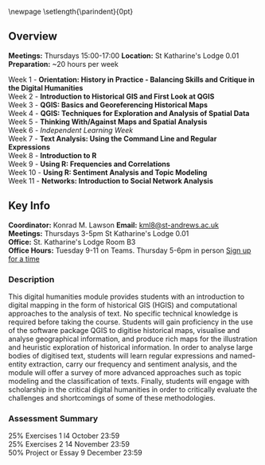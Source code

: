 \newpage
\setlength{\parindent}{0pt}

## Overview

**Meetings:** Thursdays 15:00-17:00 
**Location:**  St Katharine's Lodge 0.01
**Preparation:** ~20 hours per week  

Week 1 - **Orientation: History in Practice - Balancing Skills and Critique in the Digital Humanities**   
Week 2 - **Introduction to Historical GIS and First Look at QGIS**  
Week 3 - **QGIS: Basics and Georeferencing Historical Maps**   
Week 4 - **QGIS: Techniques for Exploration and Analysis of Spatial Data**  
Week 5 - **Thinking With/Against Maps and Spatial Analysis**   
Week 6 - *Independent Learning Week*  
Week 7 - **Text Analysis: Using the Command Line and Regular Expressions**  
Week 8 - **Introduction to R**  
Week 9 - **Using R: Frequencies and Correlations**  
Week 10 - **Using R: Sentiment Analysis and Topic Modeling**  
Week 11 - **Networks: Introduction to Social Network Analysis**  

## Key Info

**Coordinator:** Konrad M. Lawson **Email:** kml8@st-andrews.ac.uk  
**Meetings:** Thursdays 3-5pm St Katharine's Lodge 0.01  
**Office:** St. Katharine's Lodge Room B3  
**Office Hours:** Tuesday 9-11 on Teams. Thursday 5-6pm in person [Sign up for a time](https://goo.gl/Rh19wj)

### Description

This digital humanities module provides students with an introduction to digital mapping in the form of historical GIS (HGIS) and computational approaches to the analysis of text. No specific technical knowledge is required before taking the course. Students will gain proficiency in the use of the software package QGIS to digitise historical maps, visualise and analyse geographical information, and produce rich maps for the illustration and heuristic exploration of historical information. In order to analyse large bodies of digitised text, students will learn regular expressions and named-entity extraction, carry our frequency and sentiment analysis, and the module will offer a survey of more advanced approaches such as topic modeling and the classification of texts. Finally, students will engage with scholarship in the critical digital humanities in order to critically evaluate the challenges and shortcomings of some of these methodologies.

### Assessment Summary

25% Exercises 1 l4 October 23:59  
25% Exercises 2 14 November 23:59  
50% Project or Essay 9 December 23:59  
